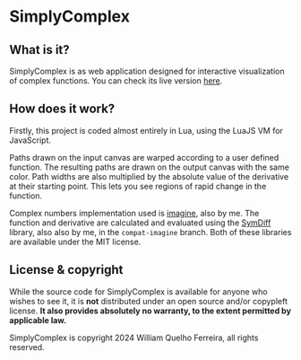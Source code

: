 # SimplyComplex

## What is it?

SimplyComplex is as web application designed for interactive visualization of complex functions.
You can check its live version [here](https://wqferr.github.io/SimplyComplex/).

## How does it work?

Firstly, this project is coded almost entirely in Lua, using the LuaJS VM for JavaScript.

Paths drawn on the input canvas are warped according to a user defined function.
The resulting paths are drawn on the output canvas with the same color. Path widths
are also multiplied by the absolute value of the derivative at their starting point.
This lets you see regions of rapid change in the function.

Complex numbers implementation used is [imagine](https://github.com/wqferr/imagine), also by me.
The function and derivative are calculated and evaluated using the
[SymDiff](https://github.com/wqferr/SymDiff) library, also also by me, in the `compat-imagine` branch.
Both of these libraries are available under the MIT license.

## License & copyright

While the source code for SimplyComplex is available for anyone who wishes to see it, it
is **not** distributed under an open source and/or copypleft license. **It also provides
absolutely no warranty, to the extent permitted by applicable law.**

SimplyComplex is copyright 2024 William Quelho Ferreira, all rights reserved.
